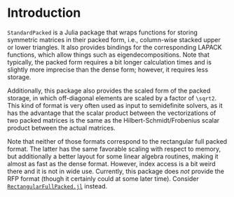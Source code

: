 # Introduction

`StandardPacked` is a Julia package that wraps functions for storing symmetric matrices in their packed form, i.e.,
column-wise stacked upper or lower triangles. It also provides bindings for the corresponding LAPACK functions, which allow
things such as eigendecompositions. Note that typically, the packed form requires a bit longer calculation times and is
slightly more imprecise than the dense form; however, it requires less storage.

Additionally, this package also provides the scaled form of the packed storage, in which off-diagonal elements are scaled by a
factor of ``\sqrt2``. This kind of format is very often used as input to semidefinite solvers, as it has the advantage that the
scalar product between the vectorizations of two packed matrices is the same as the Hilbert-Schmidt/Frobenius scalar product
between the actual matrices.

Note that neither of those formats correspond to the rectangular full packed format. The latter has the same favorable scaling
with respect to memory, but additionally a better layout for some linear algebra routines, making it almost as fast as the
dense format. However, index access is a bit weird there and it is not in wide use. Currently, this package does _not_ provide
the RFP format (though it certainly could at some later time). Consider
[`RectangularFullPacked.jl`](https://github.com/JuliaLinearAlgebra/RectangularFullPacked.jl) instead.